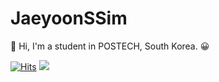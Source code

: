 # JaeyoonSSim
	
&#128640;
Hi, I'm a student in POSTECH, South Korea. 
&#128512;

[![Hits](https://hits.seeyoufarm.com/api/count/incr/badge.svg?url=https%3A%2F%2Fgithub.com%2FJaeyoonSSim&count_bg=%2379C83D&title_bg=%23555555&icon=counter-strike.svg&icon_color=%23FFFFFF&title=hits&edge_flat=false)](https://hits.seeyoufarm.com)
![](https://img.shields.io/github/followers/JaeyoonSSim?style=social)
